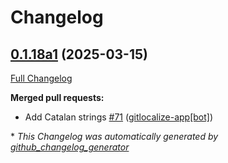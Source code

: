 # Changelog

## [0.1.18a1](https://github.com/OpenVoiceOS/ovos-skill-ddg/tree/0.1.18a1) (2025-03-15)

[Full Changelog](https://github.com/OpenVoiceOS/ovos-skill-ddg/compare/0.1.17...0.1.18a1)

**Merged pull requests:**

- Add Catalan strings [\#71](https://github.com/OpenVoiceOS/ovos-skill-ddg/pull/71) ([gitlocalize-app[bot]](https://github.com/apps/gitlocalize-app))



\* *This Changelog was automatically generated by [github_changelog_generator](https://github.com/github-changelog-generator/github-changelog-generator)*
